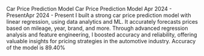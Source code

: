 Car Price Prediction Model
Car Price Prediction Model
Apr 2024 - PresentApr 2024 - Present
I built a strong car price prediction model with linear regression, using data analytics and ML. It accurately forecasts prices based on mileage, year, brand, and more. Through advanced regression analysis and feature engineering, I boosted accuracy and reliability, offering valuable insights for pricing strategies in the automotive industry.
Accuracy of the model is 89.40%
